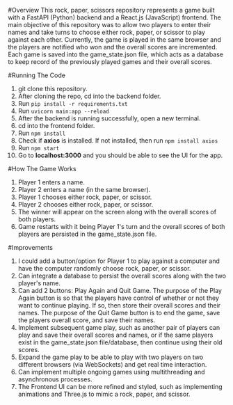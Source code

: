 #Overview
This rock, paper, scissors repository represents a game built with a FastAPI (Python) backend and a React.js (JavaScript) frontend.
The main objective of this repository was to allow two players to enter their names and take turns to choose either rock, paper, or scissor to play against each other.
Currently, the game is played in the same browser and the players are notified who won and the overall scores are incremented.
Each game is saved into the game_state.json file, which acts as a database to keep record of the previously played games and their overall scores.

#Running The Code
1. git clone this repository.
2. After cloning the repo, cd into the backend folder.
3. Run `pip install -r requirements.txt`
4. Run `uvicorn main:app --reload`
5. After the backend is running successfully, open a new terminal.
6. cd into the frontend folder.
7. Run `npm install`
8. Check if **axios** is installed. If not installed, then run `npm install axios`
9. Run `npm start`
10. Go to **localhost:3000** and you should be able to see the UI for the app.

#How The Game Works
1. Player 1 enters a name.
2. Player 2 enters a name (in the same browser).
4. Player 1 chooses either rock, paper, or scissor.
5. Player 2 chooses either rock, paper, or scissor.
6. The winner will appear on the screen along with the overall scores of both players.
7. Game restarts with it being Player 1's turn and the overall scores of both players are persisted in the game_state.json file.

#Improvements
1. I could add a button/option for Player 1 to play against a computer and have the computer randomly choose rock, paper, or scissor.
2. Can integrate a database to persist the overall scores along with the two player's name.
3. Can add 2 buttons: Play Again and Quit Game. The purpose of the Play Again button is so that the players have control of whether or not they want to continue playing. If so, then store their overall scores and their names. The purpose of the Quit Game button is to end the game, save the players overall score, and save their names.
4. Implement subsequent game play, such as another pair of players can play and save their overall scores and names, or if the same players exist in the game_state.json file/database, then continue using their old scores.
5. Expand the game play to be able to play with two players on two different browsers (via WebSockets) and get real time interaction.
6. Can implement multiple ongoing games using multithreading and asynchronous processes.
7. The Frontend UI can be more refined and styled, such as implementing animations and Three.js to mimic a rock, paper, and scissor.
